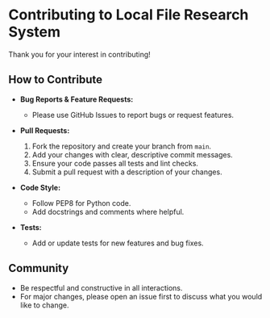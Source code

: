 # Contributing to Local File Research System

Thank you for your interest in contributing!

## How to Contribute

- **Bug Reports & Feature Requests:**
  - Please use GitHub Issues to report bugs or request features.

- **Pull Requests:**
  1. Fork the repository and create your branch from `main`.
  2. Add your changes with clear, descriptive commit messages.
  3. Ensure your code passes all tests and lint checks.
  4. Submit a pull request with a description of your changes.

- **Code Style:**
  - Follow PEP8 for Python code.
  - Add docstrings and comments where helpful.

- **Tests:**
  - Add or update tests for new features and bug fixes.

## Community
- Be respectful and constructive in all interactions.
- For major changes, please open an issue first to discuss what you would like to change.
